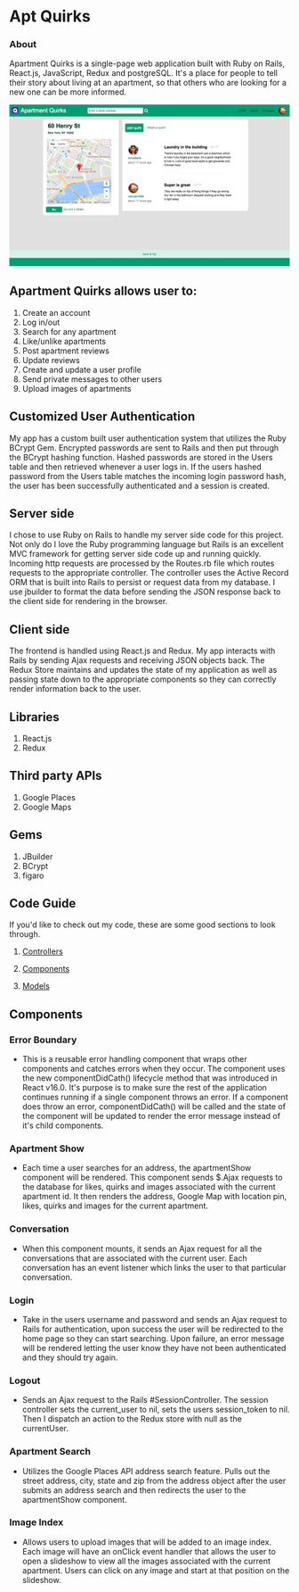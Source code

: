 # Apt Quirks

### About

Apartment Quirks is a single-page web application built with Ruby on Rails, React.js, JavaScript, Redux and postgreSQL. It's a place for people to tell their story about living at an apartment, so that others who are looking for a new one can be more informed.

![show page screenshot](https://github.com/Madhava-Hansen/AptQuirks/blob/master/app/assets/images/show_page_screen_shot.jpg)

## Apartment Quirks allows user to:

1. Create an account
2. Log in/out
3. Search for any apartment
4. Like/unlike apartments
5. Post apartment reviews
6. Update reviews
7. Create and update a user profile
8. Send private messages to other users
9. Upload images of apartments

## Customized User Authentication

My app has a custom built user authentication system that utilizes the Ruby BCrypt Gem. Encrypted passwords are sent to Rails and then put through the BCrypt hashing function. Hashed passwords are stored in the Users table and then retrieved whenever a user logs in. If the users hashed password from the Users table matches the incoming login password hash, the user has been successfully authenticated and a session is created.

## Server side
I chose to use Ruby on Rails to handle my server side code for this project. Not only do I love the Ruby programming language but Rails is an excellent MVC framework for getting server side code up and running quickly. Incoming http requests are processed by the Routes.rb file which routes requests to the appropriate controller. The controller uses the Active Record ORM that is built into Rails to persist or request data from my database. I use jbuilder to format the data before sending the JSON response back to the client side for rendering in the browser.  

## Client side

The frontend is handled using React.js and Redux. My app interacts with Rails by sending Ajax requests and receiving JSON objects back. The Redux Store maintains and updates the state of my application as well as passing state down to the appropriate components so they can correctly render information back to the user.

## Libraries

1. React.js
2. Redux

## Third party APIs

1. Google Places
2. Google Maps

## Gems
1. JBuilder
2. BCrypt
3. figaro

## Code Guide

If you'd like to check out my code, these are some good sections to look through.

1. [Controllers](https://github.com/Madhava-Hansen/AptQuirks/tree/master/app/controllers/api)

2. [Components](https://github.com/Madhava-Hansen/AptQuirks/tree/master/frontend/components)

3. [Models](https://github.com/Madhava-Hansen/AptQuirks/tree/master/app/models)


## Components

### Error Boundary
  * This is a reusable error handling component that wraps other components and catches errors when they occur. The component uses the new componentDidCath() lifecycle method that was introduced in React v16.0. It's purpose is to make sure the rest of the application continues running if a single component throws an error. If a component does throw an error, componentDidCath() will be called and the state of the component will be updated to render the error message instead of it's child components.
### Apartment Show
  * Each time a user searches for an address, the apartmentShow component will be rendered. This component sends $.Ajax requests to the database for likes, quirks and images associated with the current apartment id. It then renders the address, Google Map with location pin, likes, quirks and images for the current apartment.  
### Conversation
  * When this component mounts, it sends an Ajax request for all the conversations that are associated with the current user. Each conversation has an event listener which links the user to that particular conversation.
### Login
  * Take in the users username and password and sends an Ajax request to Rails for authentication, upon success the user will be redirected to the home page so they can start searching. Upon failure, an error message will be rendered letting the user know they have not been authenticated and they should try again.
### Logout
  * Sends an Ajax request to the Rails #SessionController. The session controller sets the current_user to nil, sets the users session_token to nil. Then I dispatch an action to the Redux store with null as the currentUser.
### Apartment Search
  * Utilizes the Google Places API address search feature. Pulls out the street address, city, state and zip from the address object after the user submits an address search and then redirects the user to the apartmentShow component.
### Image Index
  * Allows users to upload images that will be added to an image index. Each image will have an onClick event handler that allows the user to open a slideshow to view all the images associated with the current apartment. Users can click on any image and start at that position on the slideshow.
